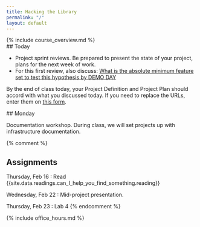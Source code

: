 ```yaml
---
title: Hacking the Library
permalink: "/"
layout: default
---
```


<div class="jumbotron" markdown="1">
  {% include course_overview.md %}
</div>

<div class="row">

<div class="col-lg-4" markdown="1">
## Today

* Project sprint reviews. Be prepared to present the state of your project, plans for the next week of work.
* For this first review, also discuss: [What is the absolute minimum feature set to test this hypothesis by DEMO DAY](https://docs.google.com/document/d/1lKjSNhOvP_AT0b1sS8yqe9WZwH20uewuPEh_jUyzXGA/edit)

By the end of class today, your Project Definition and Project Plan should accord with what you discussed today. If you need to replace the URLs, enter them on [this form](https://goo.gl/forms/7ctoaF3ZMIBN4Ee42).

</div>

<div class="col-lg-4" markdown="1">
## Monday

Documentation workshop. During class, we will set projects up with infrastructure documentation.

{% comment %}
## Assignments

Thursday, Feb 16
: Read {{site.data.readings.can_I_help_you_find_something.reading}}

Wednesday, Feb 22
: Mid-project presentation.

Thursday, Feb 23
: Lab 4
{% endcomment %}
</div>

<div class="col-lg-4" markdown="1">
{% include office_hours.md %}
</div>

</div>
